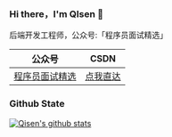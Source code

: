 ### Hi there，I'm QIsen 👋

后端开发工程师，公众号:「程序员面试精选」


|  公众号 |CSDN |
|  ----| --- |
| [程序员面试精选](https://imgconvert.csdnimg.cn/aHR0cHM6Ly9tbWJpei5xcGljLmNuL21tYml6X3BuZy9KYmlhZUtucEd1NmlheEFNcGJoZUJvOElBeDBxV2FObEVpY0VvRkRlQkpwdWNIWVZhczFqT09xUDlXQndKaWJlMWNrTVdlNmRhdlZxTU9pYjVhbmlhWmlhN1hwOHcvNjQw?x-oss-process=image/format,png) | [点我直达](https://blog.csdn.net/dianxin113)


### Github State

[![Qisen's github stats](https://github-readme-stats.vercel.app/api?username=qisenshi&show_icons=true&title_color=fff&icon_color=79ff97&text_color=9f9f9f&bg_color=151515)](https://github.com/anuraghazra/github-readme-stats)
